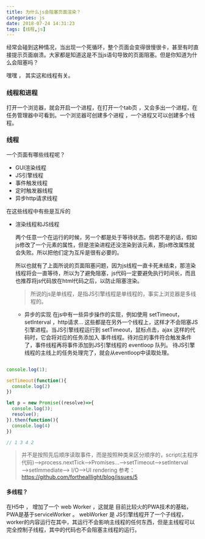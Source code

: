 ```yaml
---
title: 为什么js会阻塞页面渲染？
categories: js
date: 2018-07-24 14:31:23
tags: [线程,js]
---
```


经常会碰到这种情况，当出现一个死循环，整个页面会变得很慢很卡，甚至有时直接提示页面崩溃。大家都是知道这是不当js语句导致的页面阻塞。但是你知道为什么会阻塞吗？

嘿嘿 ， 其实这和线程有关。

<!-- more -->

### 线程和进程

打开一个浏览器，就会开启一个进程，在打开一个tab页 ，又会多出一个进程，在任务管理器中可看到。一个浏览器可创建多个进程 ，一个进程又可以创建多个线程。

### 线程

一个页面有哪些线程呢？

- GUI渲染线程
- JS引擎线程
- 事件触发线程
- 定时触发器线程
- 异步http请求线程

在这些线程中有些是互斥的

- 渲染线程和JS线程

  两个任意一个在运行的时候，另一个都是处于等待状态。倘若不是的话，假如js修改了一个元素的属性，但是渲染进程还没渲染到该元素，那js修改属性就会失败。所以把他们定为互斥是很有必要的。

  所以也就有了上面所说的页面阻塞问题，因为js线程一直卡死未结束，那渲染线程将会一直等待，所以为了避免阻塞，js代码一定要避免执行时间长，而且也推荐将js代码放在html代码之后，以防止阻塞渲染。

  > 所说的js是单线程，是指JS引擎线程是单线程的，事实上浏览器是多线程的。


  - 异步的实现
  在js中有一些异步操作的实现，例如使用 setTimeout， setInterval ，http请求...
  这些都是在另外一个线程上，这样才不会阻塞JS引擎进程。当JS引擎线程运行到 setTimeout，鼠标点击，ajax 这样的代码时，它会将对应的任务添加入 事件线程。待对应的事件符合触发条件了，事件线程再将事件添加到JS引擎线程的 eventloop 队列。
  待JS引擎线程的主线上的任务处理完了，就会从eventloop中读取处理。

```js

console.log(1);

setTimeout(function(){
  console.log(2)
})

let p = new Promise((resolve)=>{
  console.log(3);
  resolve();
}).then(function(){
  console.log(4)
})

// 1 3 4 2
```

> 并不是按照先后顺序读取事件，而是按照种类来区分顺序的，script(主程序代码)—>process.nextTick—>Promises...——>setTimeout——>setInterval——>setImmediate——> I/O——>UI rendering  参考：https://github.com/forthealllight/blog/issues/5

#### 多线程？

在H5中 ， 增加了一个 web Worker ，这就是 目前比较火的PWA技术的基础，PWA是基于serviceWorker 。 webWorker 是 JS引擎线程开了一个子线程，worker的内容运行在其中，其运行不会影响主线程的任何东西，但是主线程可以完全控制子线程，其中的代码也不会阻塞主线程的运行。
